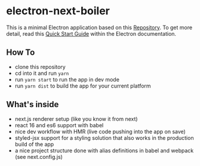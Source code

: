 # electron-next-boiler

This is a minimal Electron application based on this [Repository](https://github.com/electron/electron-quick-start). To get more detail, read this [Quick Start Guide](https://electronjs.org/docs/tutorial/quick-start) within the Electron documentation.

## How To

- clone this repository
- cd into it and run `yarn`
- run `yarn start` to run the app in dev mode
- run `yarn dist` to build the app for your current platform

## What's inside

- next.js renderer setup (like you know it from next)
- react 16 and es6 support with babel
- nice dev workflow with HMR (live code pushing into the app on save)
- styled-jsx support for a styling solution that also works in the production build of the app
- a nice project structure done with alias definitions in babel and webpack (see next.config.js)
